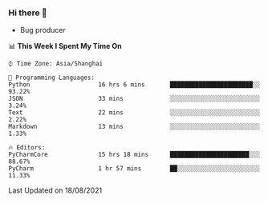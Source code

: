 ### Hi there 👋
* Bug producer
<!--START_SECTION:waka-->
📊 **This Week I Spent My Time On** 

```text
⌚︎ Time Zone: Asia/Shanghai

💬 Programming Languages: 
Python                   16 hrs 6 mins       ███████████████████████░░   93.22% 
JSON                     33 mins             ░░░░░░░░░░░░░░░░░░░░░░░░░   3.24% 
Text                     22 mins             ░░░░░░░░░░░░░░░░░░░░░░░░░   2.22% 
Markdown                 13 mins             ░░░░░░░░░░░░░░░░░░░░░░░░░   1.33%

🔥 Editors: 
PyCharmCore              15 hrs 18 mins      ██████████████████████░░░   88.67% 
PyCharm                  1 hr 57 mins        ██░░░░░░░░░░░░░░░░░░░░░░░   11.33%

```


 Last Updated on 18/08/2021
<!--END_SECTION:waka-->
